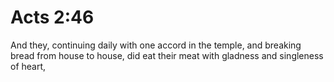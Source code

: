 # Acts 2:46

And they, continuing daily with one accord in the temple, and breaking bread from house to house, did eat their meat with gladness and singleness of heart,